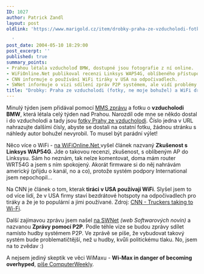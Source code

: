 ```yaml
---
ID: 1027
author: Patrick Zandl
layout: post
oldlink: 'https://www.marigold.cz/item/drobky-praha-ze-vzducholodi-fotky-ne-moje-bohuzel-a-wifi-drobnosti

  '
post_date: 2004-05-10 18:29:00
post_excerpt: ''
published: true
summary_points:
- Prahou létala vzducholoď BMW, dostupné jsou fotografie z ní online.
- WiFiOnline.Net publikoval recenzi Linksys WAP54G, oblíbeného přístupového bodu.
- CNN informuje o používání WiFi tiráky v USA na odpočivadlech.
- SWNet informuje o vizi sdílení zpráv P2P systémem, ale vidí problémy.
title: "Drobky: Praha ze vzducholodi (fotky, ne moje bohužel) a WiFi drobnosti"
---
```


<p>
Minulý týden jsem přidával pomocí <A href="http://beta.marigold.cz/mms.html?cislo=40">MMS zprávu</A> a fotku o <STRONG>vzducholodi BMW</STRONG>, která létala celý týden nad Prahou. Narozdíl ode mne se někdo dostal i do vzducholodi a tady jsou <A href="http://web.dkm.cz/kislik/praha/1.jpg" target=_blank>fotky Prahy ze vzducholodi</A>. Číslo jedna v URL nahrazujte dalšími čísly, abyste se dostali na ostatní fotku, žádnou stránku s náhledy autor bohužel nevyrobil. To musel být parádní výlet!</p>

<p>
Něco více o WiFi - <A href="http://www.elity.cz/wifi/wifionline/view.php?cisloclanku=2004050701" target=_blank>na WiFiOnline.Net </A>vyšel článek nazvaný <STRONG>Zkušenost s Linksys WAP54G</STRONG>. Jde o takovou recenzi, zkušenost, s oblíbeným AP do Linksysu. Sám ho neznám, tak nelze komentovat, doma mám router WRT54G a jsem s ním spokojený. Akorát firmware si do něj nahrávám americký (přijdu o kanál, no a co), protože systém podpory International jsem nepochopil...</p>

<p>
Na CNN je článek o tom, kterak<STRONG> tiráci v USA používají WiFi</STRONG>. Slyšel jsem to od více lidí, že v USA firmy staví bezdrátové hotspoty na odpočivadlech pro tiráky a že je to populární a jimi používané. Zdroj: <A href="http://www.cnn.com/2004/TECH/internet/05/07/wi.fi.trucking.ap/index.html" target=_blank>CNN - Truckers taking to Wi-Fi</A>.</p>

<p>
Další zajímavou zprávu jsem našel <A href="http://swnet.cz/index.php?ID=20041" target=_blank>na SWNet</A> <EM>(web Softwarových novin)</EM> a nazvanou <STRONG>Zprávy pomocí P2P</STRONG>. Podle téhle vize se budou zprávy sdílet namísto hudby systémem P2P. Ve zprávě se píše, že vybudovat takový systém bude problematičtější, než u hudby, kvůli politickému tlaku. No, jsem na to zvědav :)</p>

<p>
A nejsem jediný&#160;skeptik ve věci WiMaxu - <STRONG>Wi-Max in danger of becoming overhyped</STRONG>, <A href="http://www.computerweekly.com/articles/article.asp?liArticleID=130285&amp;liArticleTypeID=20&amp;liCategoryID=1&amp;liChannelID=7&amp;liFlavourID=1&amp;sSearch=&amp;nPage=1" target=_blank>píše ComputerWeekly</A>.</p>